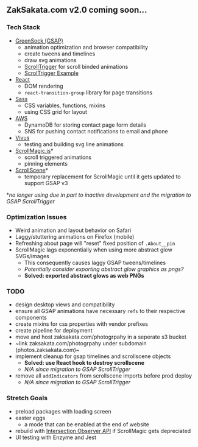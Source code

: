 ## ZakSakata.com v2.0 coming soon...

### Tech Stack
- [GreenSock (GSAP)](https://greensock.com/docs/v3)
  - animation optimization and browser compatibility
  - create tweens and timelines
  - draw svg animations
  - [ScrollTrigger](https://www.williamrchase.com/scroll_trigger_demo/index.html) for scroll binded animations
  - [ScrolTrigger Example](https://www.williamrchase.com/post/scrollytelling-with-gsap-scrolltrigger/)
- [React](https://reactjs.org/docs/getting-started.html)
  - DOM rendering
  - `react-transition-group` library for page transitions
- [Sass](https://sass-lang.com/documentation)
  - CSS variables, functions, mixins
  - using CSS grid for layout
- [AWS](https://docs.aws.amazon.com/AWSJavaScriptSDK/latest/)
  - DynamoDB for storing contact page form details
  - SNS for pushing contact notifications to email and phone
- [Vivus](https://maxwellito.github.io/vivus/)
  - testing and building svg line animations
- [ScrollMagic.js](https://scrollmagic.io/docs/index.html)*
  - scroll triggered animations
  - pinning elements
- [ScrollScene](https://github.com/jonkwheeler/ScrollScene)*
  - temporary replacement for ScrollMagic until it gets updated to support GSAP v3

**no longer using due in part to inactive development and the migration to GSAP ScrollTrigger*

### Optimization Issues
- Weird animation and layout behavior on Safari
- Laggy/stuttering animations on Firefox (mobile)
- Refreshing about page will "reset" fixed position of `.About__pin`
- ScrollMagic lags exponentially when using more abstract glow SVGs/images
  - This consequently causes laggy GSAP tweens/timelines
  - *Potentially consider exporting abstract glow graphics as pngs?*
  - **Solved: exported abstract glows as web PNGs**

### TODO
- design desktop views and compatibility
- ensure all GSAP animations have necessary `refs` to their respective components
- create mixins for css properties with vendor prefixes
- create pipeline for deployment
- move and host zaksakata.com/photogrpahy in a seperate s3 bucket
- ~link zaksakata.com/photogrpahy under subdomain (photos.zaksakata.com)~
- implement cleanup for gsap timelines and scrollscene objects
  - **Solved: use React hook to destroy scrollscene**
  - *N/A since migration to GSAP ScrollTrigger*
- remove all `addIndicators` from scrollscene imports before prod deploy
  - *N/A since migration to GSAP ScrollTrigger*

### Stretch Goals
- preload packages with loading screen
- easter eggs
  - a mode that can be enabled at the end of website
- rebuild with [Intersection Observer API](https://developer.mozilla.org/en-US/docs/Web/API/Intersection_Observer_API) if ScrollMagic gets depreciated
- UI testing with Enzyme and Jest

